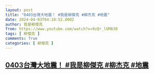```yaml
---
layout: post
title: "0403台灣大地震！ #我是柳傑克 #柳杰克 #地震"
date: 2024-04-03T04:10:52.000Z
author: 我是柳傑克
from: https://www.youtube.com/watch?v=9zQr_lUM830
tags: [ 柳傑克 ]
comments: True
categories: [ 柳傑克 ]
---
```

<!--1712117452000-->
[0403台灣大地震！ #我是柳傑克 #柳杰克 #地震](https://www.youtube.com/watch?v=9zQr_lUM830)
------

<div>

</div>
